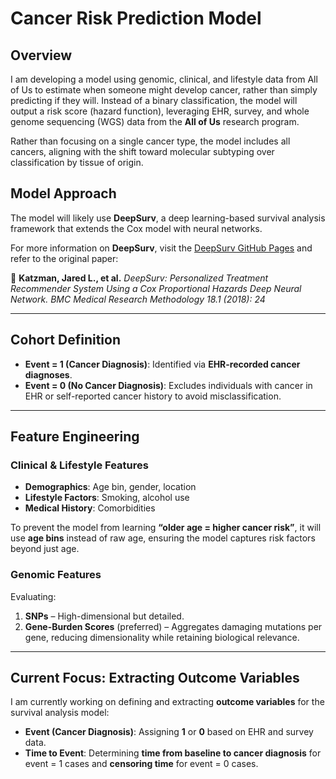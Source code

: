 # **Cancer Risk Prediction Model**

## **Overview**  
I am developing a model using genomic, clinical, and lifestyle data from All of Us to estimate when someone might develop cancer, rather than simply predicting if they will. Instead of a binary classification, the model will output a risk score (hazard function), leveraging EHR, survey, and whole genome sequencing (WGS) data from the **All of Us** research program.  

Rather than focusing on a single cancer type, the model includes all cancers, aligning with the shift toward molecular subtyping over classification by tissue of origin.

## **Model Approach**  
The model will likely use **DeepSurv**, a deep learning-based survival analysis framework that extends the Cox model with neural networks. 

For more information on **DeepSurv**, visit the [DeepSurv GitHub Pages](https://humboldt-wi.github.io/blog/research/information_systems_1920/group2_survivalanalysis/) and refer to the original paper:  

📄 **Katzman, Jared L., et al.** *DeepSurv: Personalized Treatment Recommender System Using a Cox Proportional Hazards Deep Neural Network. BMC Medical Research Methodology 18.1 (2018): 24*  

---

## **Cohort Definition**
- **Event = 1 (Cancer Diagnosis)**: Identified via **EHR-recorded cancer diagnoses**.
- **Event = 0 (No Cancer Diagnosis)**: Excludes individuals with cancer in EHR or self-reported cancer history to avoid misclassification.

---

## **Feature Engineering**
### **Clinical & Lifestyle Features**
- **Demographics**: Age bin, gender, location  
- **Lifestyle Factors**: Smoking, alcohol use  
- **Medical History**: Comorbidities  

To prevent the model from learning **“older age = higher cancer risk”**, it will use **age bins** instead of raw age, ensuring the model captures risk factors beyond just age.

### **Genomic Features**
Evaluating:
1. **SNPs** – High-dimensional but detailed.  
2. **Gene-Burden Scores** (preferred) – Aggregates damaging mutations per gene, reducing dimensionality while retaining biological relevance.  

---

## **Current Focus: Extracting Outcome Variables**
I am currently working on defining and extracting **outcome variables** for the survival analysis model:
- **Event (Cancer Diagnosis)**: Assigning **1** or **0** based on EHR and survey data.  
- **Time to Event**: Determining **time from baseline to cancer diagnosis** for event = 1 cases and **censoring time** for event = 0 cases.  



